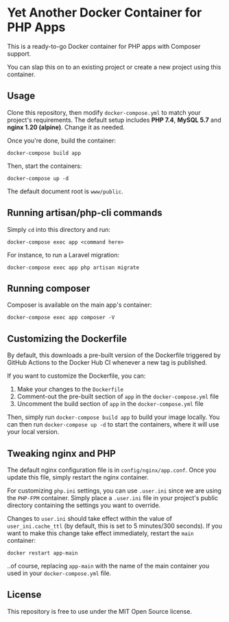 # Yet Another Docker Container for PHP Apps

This is a ready-to-go Docker container for PHP apps with Composer support.

You can slap this on to an existing project or create a new project using this container.

## Usage

Clone this repository, then modify `docker-compose.yml` to match your project's requirements. The default setup includes **PHP 7.4**, **MySQL 5.7** and **nginx 1.20 (alpine)**. Change it as needed.

Once you're done, build the container:

```
docker-compose build app
```

Then, start the containers:

```
docker-compose up -d
```

The default document root is `www/public`.

## Running artisan/php-cli commands

Simply `cd` into this directory and run:

```
docker-compose exec app <command here>
```

For instance, to run a Laravel migration:

```
docker-compose exec app php artisan migrate
```

## Running composer

Composer is available on the main app's container:

```
docker-compose exec app composer -V
```

## Customizing the Dockerfile

By default, this downloads a pre-built version of the Dockerfile triggered by GitHub Actions to the Docker Hub CI whenever a new tag is published.

If you want to customize the Dockerfile, you can:

1. Make your changes to the `Dockerfile`
2. Comment-out the pre-built section of `app` in the `docker-compose.yml` file
3. Uncomment the build section of `app` in the `docker-compose.yml` file

Then, simply run `docker-compose build app` to build your image locally. You can then run `docker-compose up -d` to start the containers, where it will use your local version.

## Tweaking nginx and PHP

The default nginx configuration file is in `config/nginx/app.conf`. Once you update this file, simply restart the nginx container.

For customizing `php.ini` settings, you can use `.user.ini` since we are using the `PHP-FPM` container. Simply place a `.user.ini` file in your project's public directory containing the settings you want to override.

Changes to `user.ini` should take effect within the value of `user_ini.cache_ttl` (by default, this is set to 5 minutes/300 seconds). If you want to make this change take effect immediately, restart the `main` container:

```
docker restart app-main
```

..of course, replacing `app-main` with the name of the main container you used in your `docker-compose.yml` file.

## License

This repository is free to use under the MIT Open Source license.